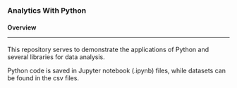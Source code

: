 ### Analytics With Python

#### Overview<hr>
This repository serves to demonstrate the applications of Python and several libraries for data analysis. 

Python code is saved in Jupyter notebook (.ipynb) files, while datasets can be found in the csv files.
